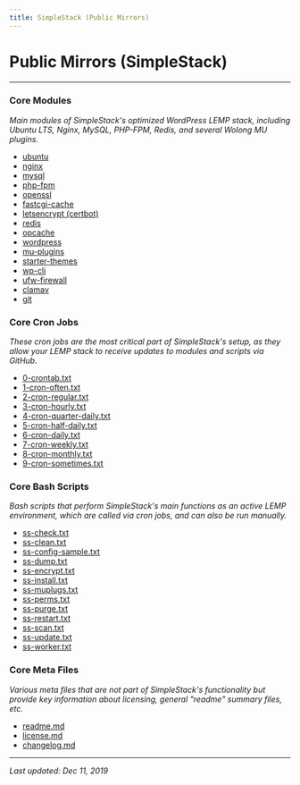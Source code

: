```yaml
---
title: SimpleStack (Public Mirrors)
---
```


# Public Mirrors (SimpleStack)

----

### Core Modules

*Main modules of SimpleStack's optimized WordPress LEMP stack, including Ubuntu LTS, Nginx, MySQL, PHP-FPM, Redis, and several Wolong MU plugins.*

* [ubuntu](/ubuntu/)
* [nginx](/nginx/)
* [mysql](/mysql/)
* [php-fpm](/php-fpm/)
* [openssl](/openssl/)
* [fastcgi-cache](/fastcgi-cache/)
* [letsencrypt (certbot)](/letsencrypt/)
* [redis](/redis/)
* [opcache](/opcache/)
* [wordpress](/wordpress/)
* [mu-plugins](/mu-plugins/)
* [starter-themes](/starter-themes/)
* [wp-cli](/wp-cli/)
* [ufw-firewall](/ufw-firewall/)
* [clamav](/clamav/)
* [git](/git/)

### Core Cron Jobs

*These cron jobs are the most critical part of SimpleStack's setup, as they allow your LEMP stack to receive updates to modules and scripts via GitHub.*

* [0-crontab.txt](0-crontab.txt)
* [1-cron-often.txt](1-cron-often.txt)
* [2-cron-regular.txt](2-cron-regular.txt)
* [3-cron-hourly.txt](3-cron-hourly.txt)
* [4-cron-quarter-daily.txt](4-cron-quarter-daily.txt)
* [5-cron-half-daily.txt](5-cron-half-daily.txt)
* [6-cron-daily.txt](6-cron-daily.txt)
* [7-cron-weekly.txt](7-cron-weekly.txt)
* [8-cron-monthly.txt](8-cron-monthly.txt)
* [9-cron-sometimes.txt](9-cron-sometimes.txt)

### Core Bash Scripts

*Bash scripts that perform SimpleStack's main functions as an active LEMP environment, which are called via cron jobs, and can also be run manually.*

* [ss-check.txt](ss-check.txt)
* [ss-clean.txt](ss-clean.txt)
* [ss-config-sample.txt](ss-config-sample.txt)
* [ss-dump.txt](ss-dump.txt)
* [ss-encrypt.txt](ss-encrypt.txt)
* [ss-install.txt](ss-install.txt)
* [ss-muplugs.txt](ss-muplugs.txt)
* [ss-perms.txt](ss-perms.txt)
* [ss-purge.txt](ss-purge.txt)
* [ss-restart.txt](ss-restart.txt)
* [ss-scan.txt](ss-scan.txt)
* [ss-update.txt](ss-update.txt)
* [ss-worker.txt](ss-worker.txt)

### Core Meta Files

*Various meta files that are not part of SimpleStack's functionality but provide key information about licensing, general "readme" summary files, etc.*

* [readme.md](readme.md)
* [license.md](license.md)
* [changelog.md](changelog.md)

----

*Last updated: Dec 11, 2019*
